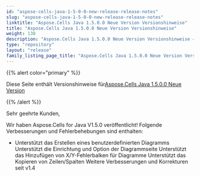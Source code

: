 ```yaml
---
id: "aspose-cells-java-1-5-0-0-new-release-release-notes"
slug: "aspose-cells-java-1-5-0-0-new-release-release-notes"
linktitle: "Aspose.Cells Java 1.5.0.0 Neue Version Versionshinweise"
title: "Aspose.Cells Java 1.5.0.0 Neue Version Versionshinweise"
weight: 130
description: "Aspose.Cells Java 1.5.0.0 Neue Version Versionshinweise – the latest updates and fixes."
type: "repository"
layout: "release"
family_listing_page_title: "Aspose.Cells Java 1.5.0.0 Neue Version Versionshinweise"
---
```

{{% alert color="primary" %}} 

 Diese Seite enthält Versionshinweise für[Aspose.Cells Java 1.5.0.0 Neue Version](https://releases.aspose.com/cells/java/new-releases/aspose.cells-java-1.5.0.0-new-release/)

{{% /alert %}} 

 Sehr geehrte Kunden,

 Wir haben Aspose.Cells for Java V1.5.0 veröffentlicht! Folgende Verbesserungen und Fehlerbehebungen sind enthalten:

- Unterstützt das Erstellen eines benutzerdefinierten Diagramms
 Unterstützt die Einrichtung und Option der Diagrammseite
 Unterstützt das Hinzufügen von X/Y-Fehlerbalken für Diagramme
 Unterstützt das Kopieren von Zeilen/Spalten
 Weitere Verbesserungen und Korrekturen seit v1.4
